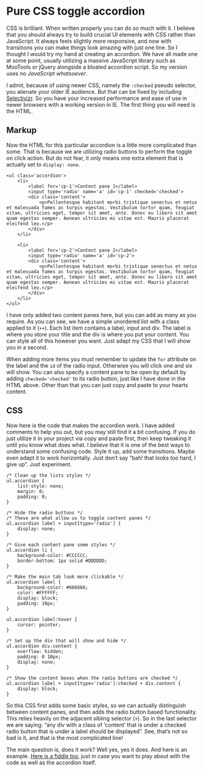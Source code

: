 # Pure CSS toggle accordion

CSS is brilliant. When written properly you can do so much with it. I believe that you should always try to build crucial UI elements with CSS rather than JavaScript. It always feels slightly more responsive, and now with transitions you can make things look amazing with just one line. So I thought I would try my hand at creating an accordion. We have all made one at some point, usually utilizing a massive JavaScript library such as MooTools or jQuery alongside a bloated accordion script. So my version uses _no JavaScript whatsoever_.

I admit, because of using newer CSS, namely the `:checked` pseudo selector, you alienate your older IE audience. But that can be fixed by including [Selectivizr](http://selectivizr.com/). So you have your increased performance and ease of use in newer browsers with a working version in IE. The first thing you will need is the HTML.

## Markup

Now the HTML for this particular accordion is a little more complicated than some. That is because we are utilizing radio buttons to perform the toggle on click action. But do not fear, it only means one extra element that is actually set to `display: none`.

```
<ul class='accordion'>
    <li>
        <label for='cp-1'>Content pane 1</label>
        <input type='radio' name='a' id='cp-1' checked='checked'>
        <div class='content'>
            <p>Pellentesque habitant morbi tristique senectus et netus et malesuada fames ac turpis egestas. Vestibulum tortor quam, feugiat vitae, ultricies eget, tempor sit amet, ante. Donec eu libero sit amet quam egestas semper. Aenean ultricies mi vitae est. Mauris placerat eleifend leo.</p>
        </div>
    </li>

    <li>
        <label for='cp-2'>Content pane 2</label>
        <input type='radio' name='a' id='cp-2'>
        <div class='content'>
            <p>Pellentesque habitant morbi tristique senectus et netus et malesuada fames ac turpis egestas. Vestibulum tortor quam, feugiat vitae, ultricies eget, tempor sit amet, ante. Donec eu libero sit amet quam egestas semper. Aenean ultricies mi vitae est. Mauris placerat eleifend leo.</p>
        </div>
    </li>
</ul>
```

I have only added two content panes here, but you can add as many as you require. As you can see, we have a simple unordered list with a class applied to it (`++`). Each list item contains a label, input and div. The label is where you store your title and the div is where you put your content. You can style all of this however you want. Just adapt my CSS that I will show you in a second.

When adding more items you must remember to update the `for` attribute on the label and the `id` of the radio input. Otherwise you will click one and six will show. You can also specify a content pane to be open by default by adding `checked='checked'` to its radio button, just like I have done in the HTML above. Other than that you can just copy and paste to your hearts content.

## CSS

Now here is the code that makes the accordion work. I have added comments to help you out, but you may still find it a bit confusing. If you do just utilize it in your project via copy and paste first, then keep tweaking it until you know what does what. I believe that it is one of the best ways to understand some confusing code. Style it up, add some transitions. Maybe even adapt it to work horizontally. Just don’t say “bah! that looks too hard, I give up”. Just experiment.

```
/* Clean up the lists styles */
ul.accordion {
    list-style: none;
    margin: 0;
    padding: 0;
}

/* Hide the radio buttons */
/* These are what allow us to toggle content panes */
ul.accordion label + input[type='radio'] {
    display: none;
}

/* Give each content pane some styles */
ul.accordion li {
    background-color: #CCCCCC;
    border-bottom: 1px solid #DDDDDD;
}

/* Make the main tab look more clickable */
ul.accordion label {
    background-color: #666666;
    color: #FFFFFF;
    display: block;
    padding: 10px;
}

ul.accordion label:hover {
    cursor: pointer;
}

/* Set up the div that will show and hide */
ul.accordion div.content {
    overflow: hidden;
    padding: 0 10px;
    display: none;
}

/* Show the content boxes when the radio buttons are checked */
ul.accordion label + input[type='radio']:checked + div.content {
    display: block;
}
```

So this CSS first adds some basic styles, so we can actually distinguish between content panes, and then adds the radio button based functionality. This relies heavily on the adjacent sibling selector (`+`). So in the last selector we are saying: “any div with a class of ‘content’ that is under a checked radio button that is under a label should be displayed”. See, that’s not so bad is it, and that is the most complicated line!

The main question is, does it work? Well yes, yes it does. And here is an example. [Here is a fiddle too](http://jsfiddle.net/Wolfy87/Z4Mr3/), just in case you want to play about with the code as well as the accordion itself.
